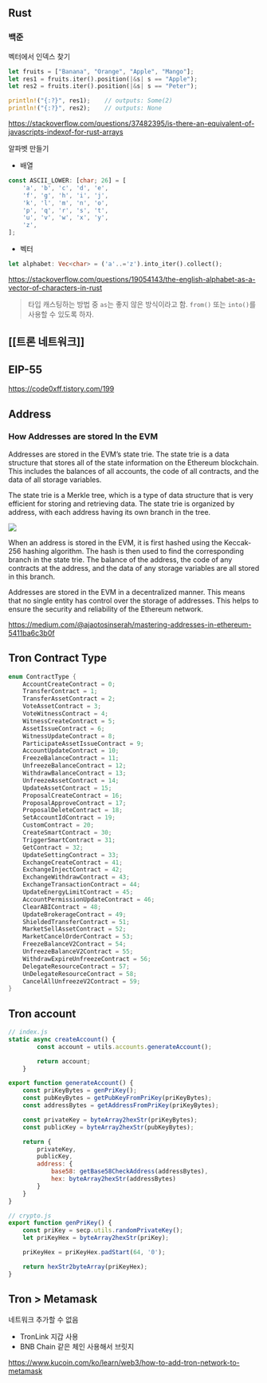 ## Rust

### 백준

벡터에서 인덱스 찾기

```rust
let fruits = ["Banana", "Orange", "Apple", "Mango"];
let res1 = fruits.iter().position(|&s| s == "Apple");
let res2 = fruits.iter().position(|&s| s == "Peter");

println!("{:?}", res1);    // outputs: Some(2)
println!("{:?}", res2);    // outputs: None
```
https://stackoverflow.com/questions/37482395/is-there-an-equivalent-of-javascripts-indexof-for-rust-arrays

알파벳 만들기

- 배열
```rust
const ASCII_LOWER: [char; 26] = [
    'a', 'b', 'c', 'd', 'e', 
    'f', 'g', 'h', 'i', 'j', 
    'k', 'l', 'm', 'n', 'o',
    'p', 'q', 'r', 's', 't', 
    'u', 'v', 'w', 'x', 'y', 
    'z',
];
```

- 벡터
```rust
let alphabet: Vec<char> = ('a'..='z').into_iter().collect();
```

https://stackoverflow.com/questions/19054143/the-english-alphabet-as-a-vector-of-characters-in-rust

> 타입 캐스팅하는 방법 중 `as`는 좋지 않은 방식이라고 함. `from()` 또는 `into()`를 사용할 수 있도록 하자.


## [[트론 네트워크]]


## EIP-55

https://code0xff.tistory.com/199


## Address

### How Addresses are stored In the EVM

Addresses are stored in the EVM’s state trie. The state trie is a data structure that stores all of the state information on the Ethereum blockchain. This includes the balances of all accounts, the code of all contracts, and the data of all storage variables.

The state trie is a Merkle tree, which is a type of data structure that is very efficient for storing and retrieving data. The state trie is organized by address, with each address having its own branch in the tree.

![](https://miro.medium.com/v2/resize:fit:375/1*i02oXrMuk-eorLuP-_oTLg.png)


When an address is stored in the EVM, it is first hashed using the Keccak-256 hashing algorithm. The hash is then used to find the corresponding branch in the state trie. The balance of the address, the code of any contracts at the address, and the data of any storage variables are all stored in this branch.

Addresses are stored in the EVM in a decentralized manner. This means that no single entity has control over the storage of addresses. This helps to ensure the security and reliability of the Ethereum network.

https://medium.com/@ajaotosinserah/mastering-addresses-in-ethereum-5411ba6c3b0f


## Tron Contract Type

```java
enum ContractType {
    AccountCreateContract = 0;
    TransferContract = 1;
    TransferAssetContract = 2;
    VoteAssetContract = 3;
    VoteWitnessContract = 4;
    WitnessCreateContract = 5;
    AssetIssueContract = 6;
    WitnessUpdateContract = 8;
    ParticipateAssetIssueContract = 9;
    AccountUpdateContract = 10;
    FreezeBalanceContract = 11;
    UnfreezeBalanceContract = 12;
    WithdrawBalanceContract = 13;
    UnfreezeAssetContract = 14;
    UpdateAssetContract = 15;
    ProposalCreateContract = 16;
    ProposalApproveContract = 17;
    ProposalDeleteContract = 18;
    SetAccountIdContract = 19;
    CustomContract = 20;
    CreateSmartContract = 30;
    TriggerSmartContract = 31;
    GetContract = 32;
    UpdateSettingContract = 33;
    ExchangeCreateContract = 41;
    ExchangeInjectContract = 42;
    ExchangeWithdrawContract = 43;
    ExchangeTransactionContract = 44;
    UpdateEnergyLimitContract = 45;
    AccountPermissionUpdateContract = 46;
    ClearABIContract = 48;
    UpdateBrokerageContract = 49;
    ShieldedTransferContract = 51;
    MarketSellAssetContract = 52;
    MarketCancelOrderContract = 53;
    FreezeBalanceV2Contract = 54;
    UnfreezeBalanceV2Contract = 55;
    WithdrawExpireUnfreezeContract = 56;
    DelegateResourceContract = 57;
    UnDelegateResourceContract = 58;
    CancelAllUnfreezeV2Contract = 59;
}
```

## Tron account

```js
// index.js
static async createAccount() {
        const account = utils.accounts.generateAccount();

        return account;
    }
```

```js
export function generateAccount() {
    const priKeyBytes = genPriKey();
    const pubKeyBytes = getPubKeyFromPriKey(priKeyBytes);
    const addressBytes = getAddressFromPriKey(priKeyBytes);

    const privateKey = byteArray2hexStr(priKeyBytes);
    const publicKey = byteArray2hexStr(pubKeyBytes);

    return {
        privateKey,
        publicKey,
        address: {
            base58: getBase58CheckAddress(addressBytes),
            hex: byteArray2hexStr(addressBytes)
        }
    }
}
```

```js
// crypto.js
export function genPriKey() {
    const priKey = secp.utils.randomPrivateKey();
    let priKeyHex = byteArray2hexStr(priKey);

    priKeyHex = priKeyHex.padStart(64, '0');

    return hexStr2byteArray(priKeyHex);
}
```


## Tron > Metamask

네트워크 추가할 수 없음

- TronLink 지갑 사용
- BNB Chain 같은 체인 사용해서 브릿지

https://www.kucoin.com/ko/learn/web3/how-to-add-tron-network-to-metamask